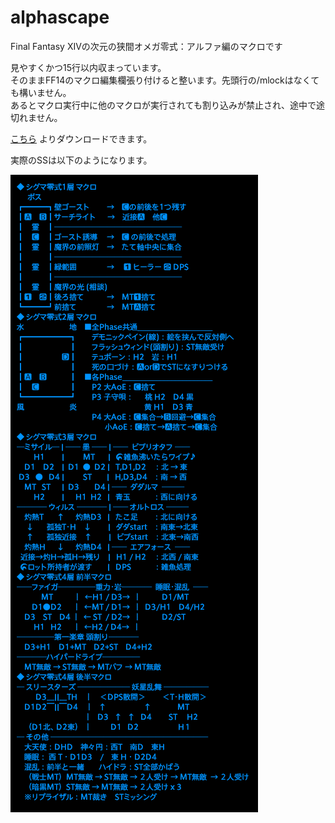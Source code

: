 # alphascape
Final Fantasy XIVの次元の狭間オメガ零式：アルファ編のマクロです

見やすくかつ15行以内収まっています。  
そのままFF14のマクロ編集欄張り付けると整います。先頭行の/mlockはなくても構いません。  
あるとマクロ実行中に他のマクロが実行されても割り込みが禁止され、途中で途切れません。

[こちら](https://github.com/htppp/sigmascape/releases/download/1/alpha_macro.txt)
よりダウンロードできます。

実際のSSは以下のようになります。  

![SS](./run.png)

